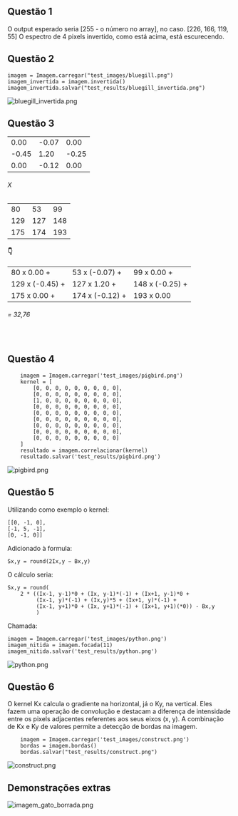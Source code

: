 ## Questão 1

O output esperado seria [255 - o número no array], no caso.
[226, 166, 119, 55]
O espectro de 4 pixels invertido, como está acima, está escurecendo.

## Questão 2

    imagem = Imagem.carregar("test_images/bluegill.png")
    imagem_invertida = imagem.invertida()
    imagem_invertida.salvar("test_results/bluegill_invertida.png")

![bluegill_invertida.png](https://github.com/lokchin/ling_prog_pset1/blob/main/test_results/bluegill_invertida.png)

## Questão 3

|     |     |     | 
| --- | --- | --- |
| 0.00 | -0.07 | 0.00 | 
| -0.45 | 1.20 | -0.25 |
| 0.00 | -0.12 | 0.00 |

###### X

|     |     |     |
|---| --- | --- |
| 80 | 53 | 99 |
| 129 | 127 | 148 |
| 175 | 174 | 193 |

#### 👇

|   |     |     |                   
|---|-----|-----|                  
| 80 x 0.00 +| 53 x (-0.07) + | 99 x 0.00 + |            
| 129 x (-0.45) +| 127 x 1.20 + | 148 x (-0.25) + |           
| 175 x 0.00 + | 174 x (-0.12) + | 193 x 0.00 |

###### = 32,76
<br>

## Questão 4

```
    imagem = Imagem.carregar('test_images/pigbird.png')
    kernel = [
        [0, 0, 0, 0, 0, 0, 0, 0, 0],
        [0, 0, 0, 0, 0, 0, 0, 0, 0],
        [1, 0, 0, 0, 0, 0, 0, 0, 0],
        [0, 0, 0, 0, 0, 0, 0, 0, 0],
        [0, 0, 0, 0, 0, 0, 0, 0, 0],
        [0, 0, 0, 0, 0, 0, 0, 0, 0],
        [0, 0, 0, 0, 0, 0, 0, 0, 0],
        [0, 0, 0, 0, 0, 0, 0, 0, 0],
        [0, 0, 0, 0, 0, 0, 0, 0, 0]
    ]
    resultado = imagem.correlacionar(kernel)
    resultado.salvar('test_results/pigbird.png')
```

   ![pigbird.png](https://github.com/lokchin/ling_prog_pset1/blob/main/test_results/pigbird.png)

## Questão 5

Utilizando como exemplo o kernel:
 
    [[0, -1, 0],
    [-1, 5, -1],
    [0, -1, 0]]

Adicionado à formula:
```
Sx,y = round(2Ix,y − Bx,y)
```

O cálculo seria:

```
Sx,y = round(
    2 * ((Ix-1, y-1)*0 + (Ix, y-1)*(-1) + (Ix+1, y-1)*0 +
         (Ix-1, y)*(-1) + (Ix,y)*5 + (Ix+1, y)*(-1) +
         (Ix-1, y+1)*0 + (Ix, y+1)*(-1) + (Ix+1, y+1)(*0)) - Bx,y
         )

```
Chamada:
```
imagem = Imagem.carregar('test_images/python.png')
imagem_nitida = imagem.focada(11)
imagem_nitida.salvar('test_results/python.png')
```

![python.png](https://github.com/lokchin/ling_prog_pset1/blob/main/test_results/python.png)

## Questão 6

O kernel Kx calcula o gradiente na horizontal, já o Ky, na vertical. Eles fazem uma operação de convolução e destacam a diferença de intensidade entre os pixels adjacentes referentes aos seus eixos (x, y). A combinação de Kx e Ky de valores permite a detecção de bordas na imagem.

```
    imagem = Imagem.carregar('test_images/construct.png')
    bordas = imagem.bordas()
    bordas.salvar("test_results/construct.png")
```
![construct.png](https://github.com/lokchin/ling_prog_pset1/blob/main/test_results/construct.png)

## Demonstrações extras

![imagem_gato_borrada.png](https://github.com/lokchin/ling_prog_pset1/blob/main/test_results/imagem_gato_borrada.png)

